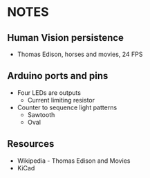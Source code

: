 # NOTES

## Human Vision persistence

- Thomas Edison, horses and movies, 24 FPS

## Arduino ports and pins

- Four LEDs are outputs
  - Current limiting resistor
- Counter to sequence light patterns
  - Sawtooth
  - Oval

## Resources

- Wikipedia - Thomas Edison and Movies
- KiCad
